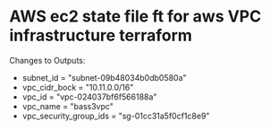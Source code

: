 # AWS ec2 state file ft for aws VPC infrastructure terraform


Changes to Outputs:
  + subnet_id              = "subnet-09b48034b0db0580a"
  + vpc_cidr_bock          = "10.11.0.0/16"
  + vpc_id                 = "vpc-024037bf6f566188a"
  + vpc_name               = "bass3vpc"
  + vpc_security_group_ids = "sg-01cc31a5f0cf1c8e9"
